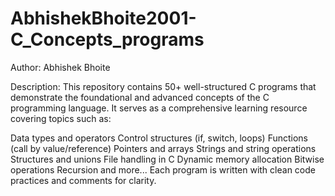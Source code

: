 # AbhishekBhoite2001-C_Concepts_programs
Author: Abhishek Bhoite

Description:
This repository contains 50+ well-structured C programs that demonstrate the foundational and advanced concepts of the C programming language. It serves as a comprehensive learning resource covering topics such as:

Data types and operators
Control structures (if, switch, loops)
Functions (call by value/reference)
Pointers and arrays
Strings and string operations
Structures and unions
File handling in C
Dynamic memory allocation
Bitwise operations
Recursion and more...
Each program is written with clean code practices and comments for clarity. 
